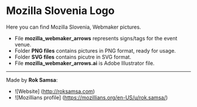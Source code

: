# Mozilla Slovenia Logo

Here you can find Mozilla Slovenia, Webmaker pictures.
* File **mozilla_webmaker_arrows** represents signs/tags for the event venue.
* Folder **PNG files** contains pictures in PNG format, ready for usage.
* Folder **SVG files** contains picutre in SVG format.
* File **mozilla_webmaker_arrows.ai** is Adobe Illustrator file.


---

Made by **Rok Samsa**:
-  ![Website] (http://roksamsa.com)
-  ![Mozillians profile] (https://mozillians.org/en-US/u/rok.samsa/)
